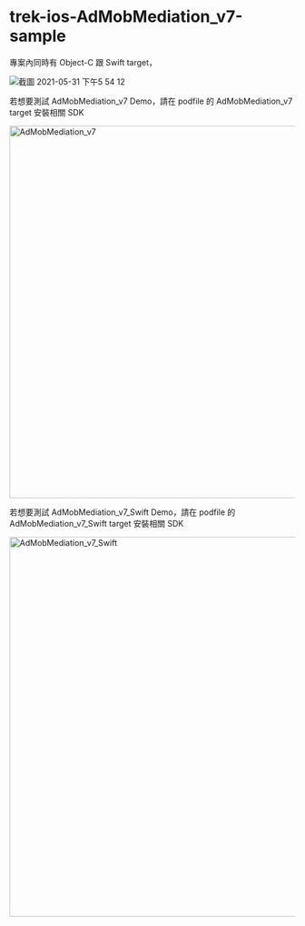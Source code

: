 # trek-ios-AdMobMediation_v7-sample

專案內同時有 Object-C 跟 Swift target，

![截圖 2021-05-31 下午5 54 12](https://user-images.githubusercontent.com/46350143/120175859-38650100-c239-11eb-9fe1-8333bde5d419.png)

若想要測試 AdMobMediation_v7 Demo，請在 podfile 的 AdMobMediation_v7 target 安裝相關 SDK

<img width="655" alt="AdMobMediation_v7" src="https://user-images.githubusercontent.com/46350143/120176098-7bbf6f80-c239-11eb-84d5-ba6b74a6fe1d.png">


若想要測試 AdMobMediation_v7_Swift Demo，請在 podfile 的 AdMobMediation_v7_Swift target 安裝相關 SDK

<img width="668" alt="AdMobMediation_v7_Swift" src="https://user-images.githubusercontent.com/46350143/120176169-8d087c00-c239-11eb-8cac-559dd1c47e9c.png">


